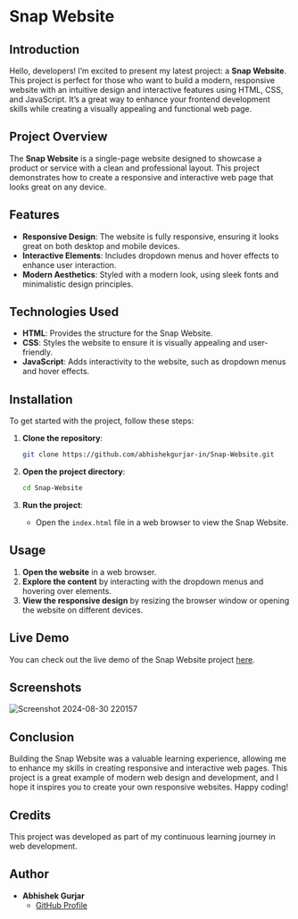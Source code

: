 # Snap Website

## Introduction

Hello, developers! I’m excited to present my latest project: a **Snap Website**. This project is perfect for those who want to build a modern, responsive website with an intuitive design and interactive features using HTML, CSS, and JavaScript. It’s a great way to enhance your frontend development skills while creating a visually appealing and functional web page.

## Project Overview

The **Snap Website** is a single-page website designed to showcase a product or service with a clean and professional layout. This project demonstrates how to create a responsive and interactive web page that looks great on any device.

## Features

- **Responsive Design**: The website is fully responsive, ensuring it looks great on both desktop and mobile devices.
- **Interactive Elements**: Includes dropdown menus and hover effects to enhance user interaction.
- **Modern Aesthetics**: Styled with a modern look, using sleek fonts and minimalistic design principles.

## Technologies Used

- **HTML**: Provides the structure for the Snap Website.
- **CSS**: Styles the website to ensure it is visually appealing and user-friendly.
- **JavaScript**: Adds interactivity to the website, such as dropdown menus and hover effects.



## Installation

To get started with the project, follow these steps:

1. **Clone the repository**:
    ```bash
    git clone https://github.com/abhishekgurjar-in/Snap-Website.git
    ```

2. **Open the project directory**:
    ```bash
    cd Snap-Website
    ```

3. **Run the project**:
    - Open the `index.html` file in a web browser to view the Snap Website.

## Usage

1. **Open the website** in a web browser.
2. **Explore the content** by interacting with the dropdown menus and hovering over elements.
3. **View the responsive design** by resizing the browser window or opening the website on different devices.



## Live Demo

You can check out the live demo of the Snap Website project [here](https://abhishekgurjar-in.github.io/Snap-Website/).
## Screenshots

![Screenshot 2024-08-30 220157](https://github.com/user-attachments/assets/4a761b81-e7b8-4c3e-8db1-042c1164629b)

## Conclusion

Building the Snap Website was a valuable learning experience, allowing me to enhance my skills in creating responsive and interactive web pages. This project is a great example of modern web design and development, and I hope it inspires you to create your own responsive websites. Happy coding!

## Credits

This project was developed as part of my continuous learning journey in web development.

## Author

- **Abhishek Gurjar**
  - [GitHub Profile](https://github.com/abhishekgurjar-in)
